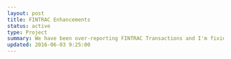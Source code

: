 ```yaml
---
layout: post
title: FINTRAC Enhancements
status: active
type: Project
summary: We have been over-reporting FINTRAC Transactions and I'm fixing the issue.  FINTRAC is currenty auditing us.  We have a few enhancements queued up and FINTRAC will likely have some suggestions when they complete the audit. 
updated: 2016-06-03 9:25:00
---
```


